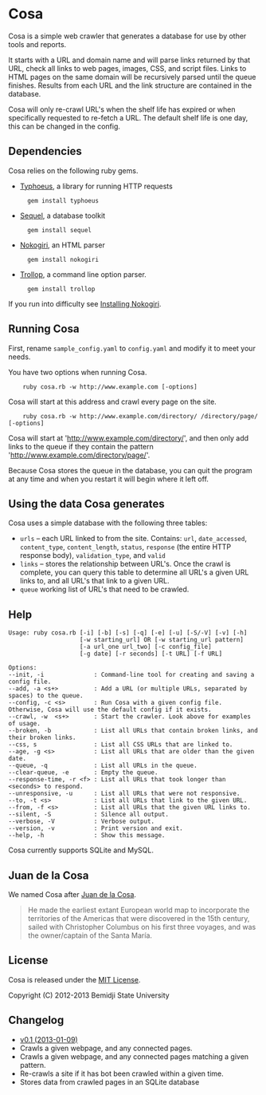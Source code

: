 # Cosa 

Cosa is a simple web crawler that generates a database for use by other tools and reports. 

It starts with a URL and domain name and will parse links returned by that URL, check all links to web pages, images, CSS, and script files. Links to HTML pages on the same domain will be recursively parsed until the queue finishes. Results from each URL and the link structure are contained in the database. 

Cosa will only re-crawl URL's when the shelf life has expired or when specifically requested to re-fetch a URL. The default shelf life is one day, this can be changed in the config.


## Dependencies

Cosa relies on the following ruby gems.

* [Typhoeus](https://github.com/typhoeus/typhoeus), a library for running HTTP requests

        gem install typhoeus

* [Sequel](http://sequel.rubyforge.org/), a database toolkit

        gem install sequel

* [Nokogiri](http://nokogiri.org/), an HTML parser

        gem install nokogiri
        
* [Trollop](http://trollop.rubyforge.org/), a command line option parser.

        gem install trollop

If you run into difficulty see [Installing Nokogiri](http://nokogiri.org/tutorials/installing_nokogiri.html).


## Running Cosa

First, rename `sample_config.yaml` to `config.yaml` and modify it to meet your needs.

You have two options when running Cosa.
        
        ruby cosa.rb -w http://www.example.com [-options]

Cosa will start at this address and crawl every page on the site.

        ruby cosa.rb -w http://www.example.com/directory/ /directory/page/ [-options]
        
Cosa will start at 'http://www.example.com/directory/', and then only add links to the queue if they contain the pattern 'http://www.example.com/directory/page/'.

Because Cosa stores the queue in the database, you can quit the program at any time and when you restart it will begin where it left off.

## Using the data Cosa generates

Cosa uses a simple database with the following three tables:

* `urls` – each URL linked to from the site. Contains: `url`, `date_accessed`, `content_type`, `content_length`, `status`, `response` (the entire HTTP response body), `validation_type`, and `valid`
* `links` – stores the relationship between URL's. Once the crawl is complete, you can query this table to determine all URL's a given URL links to, and all URL's that link to a given URL.
* `queue` working list of URL's that need to be crawled.

## Help

```
Usage: ruby cosa.rb [-i] [-b] [-s] [-q] [-e] [-u] [-S/-V] [-v] [-h]
                    [-w starting_url] OR [-w starting_url pattern]
                    [-a url_one url_two] [-c config_file] 
                    [-g date] [-r seconds] [-t URL] [-f URL]

Options:
--init, -i              : Command-line tool for creating and saving a config file.
--add, -a <s+>          : Add a URL (or multiple URLs, separated by spaces) to the queue.
--config, -c <s>        : Run Cosa with a given config file. Otherwise, Cosa will use the default config if it exists.
--crawl, -w  <s+>       : Start the crawler. Look above for examples of usage.
--broken, -b            : List all URLs that contain broken links, and their broken links.
--css, s                : List all CSS URLs that are linked to.
--age, -g <s>           : List all URLs that are older than the given date.
--queue, -q             : List all URLs in the queue.
--clear-queue, -e       : Empty the queue.
--response-time, -r <f> : List all URLs that took longer than <seconds> to respond.
--unresponsive, -u      : List all URLs that were not responsive.
--to, -t <s>            : List all URLs that link to the given URL.
--from, -f <s>          : List all URLs that the given URL links to.
--silent, -S            : Silence all output.
--verbose, -V           : Verbose output.
--version, -v           : Print version and exit.
--help, -h              : Show this message.
```

Cosa currently supports SQLite and MySQL. 

## Juan de la Cosa

We named Cosa after [Juan de la Cosa](http://en.wikipedia.org/wiki/Juan_de_la_Cosa).

> He made the earliest extant European world map to incorporate the territories of the Americas that were discovered in the 15th century, sailed with Christopher Columbus on his first three voyages, and was the owner/captain of the Santa María.

## License

Cosa is released under the [MIT License](http://opensource.org/licenses/MIT).

Copyright (C) 2012-2013 Bemidji State University

## Changelog

* [v0.1 (2013-01-09)](https://github.com/bsuweb/cosa/tree/v0.1)
 * Crawls a given webpage, and any connected pages. 
 * Crawls a given webpage, and any connected pages matching a given pattern.
 * Re-crawls a site if it has bot been crawled within a given time.
 * Stores data from crawled pages in an SQLite database
